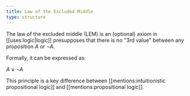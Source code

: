 ```yaml
---
title: Law of the Excluded Middle
type: structure
---
```

The law of the excluded middle (LEM) is an (optional) axiom in [[uses:logic|logic]] presupposes that there is no "3rd value" between any proposition $A$ or $\neg A$.

Formally, it can be expressed as:

$A \lor \neg A$

This principle is a key difference between [[mentions:intuitionistic propositional logic]] and [[mentions:propositional logic]].
